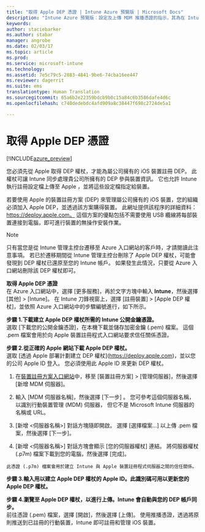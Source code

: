 ```yaml
---
title: "取得 Apple DEP 憑證 | Intune Azure 預覽版 | Microsoft Docs"
description: "Intune Azure 預覽版︰設定及上傳 MDM 推播憑證的指示，其為在 Intune 中管理 Apple 裝置的必要條件。 "
keywords: 
author: staciebarker
ms.author: stabar
manager: angrobe
ms.date: 02/03/17
ms.topic: article
ms.prod: 
ms.service: microsoft-intune
ms.technology: 
ms.assetid: 7e5c79c5-2883-4841-9be6-74cba16ee447
ms.reviewer: dagerrit
ms.suite: ems
translationtype: Human Translation
ms.sourcegitcommit: 65a6b2e22359bdcb9b0c15a84c6b3586dafe4d6c
ms.openlocfilehash: c740dedebdc4afd909a8c38447f698c2724de5a1

---
```


# <a name="get-an-apple-dep-certificate"></a>取得 Apple DEP 憑證 

[!INCLUDE[azure_preview](../includes/azure_preview.md)]

您必須先從 Apple 取得 DEP 權杖，才能為屬公司擁有的 iOS 裝置註冊 DEP。 此權杖可讓 Intune 同步處理貴公司所擁有的 DEP 參與裝置資訊。 它也允許 Intune 執行註冊設定檔上傳至 Apple ，並將這些設定檔指定給裝置。

若要使用 Apple 的裝置註冊方案 (DEP) 來管理屬公司擁有的 iOS 裝置，您的組織必須加入 Apple DEP，並透過該方案購得裝置。 此網址提供該程序的詳細資料：https://deploy.apple.com。 這個方案的優點包括不需要使用 USB 纜線將每部裝置連接到電腦，即可進行裝置的無操作安裝作業。

> [!NOTE]
> 只有當您是從 Intune 管理主控台遷移至 Azure 入口網站的客戶時，才請閱讀此注意事項。 若已於遷移期間從 Intune 管理主控台刪除了 Apple DEP 權杖，可能會發現到 DEP 權杖已還原至您的 Intune 帳戶。 如果發生此情況，只要從 Azure 入口網站刪除該 DEP 權杖即可。 

**取得 Apple DEP 憑證**</br>
在 Azure 入口網站中，選擇 [更多服務]，再於文字方塊中輸入 **Intune**，然後選擇 [其他]  >  [Intune]。 在 Intune 刀鋒視窗上，選擇 [註冊裝置]  >  [Apple DEP 權杖]，並依照 Azure 入口網站中的步驟編號進行，如下所示。

**步驟 1.下載建立 Apple DEP 權杖所需的 Intune 公開金鑰憑證。**<br>
選取 [下載您的公開金鑰憑證]，在本機下載並儲存加密金鑰 (.pem) 檔案。 這個 .pem 檔案會用於向 Apple 裝置註冊程式入口網站要求信任關係憑證。

**步驟 2.從正確的 Apple 網站下載 Apple DEP 權杖。**<br>
選取 [透過 Apple 部署計劃建立 DEP 權杖][](https://deploy.apple.com)(https://deploy.apple.com)，並以您的公司 Apple ID 登入。 您必須使用此 Apple ID 來更新 DEP 權杖。

   1.  在[裝置註冊方案入口網站](https://deploy.apple.com)中，移至 [裝置註冊方案] &gt; [管理伺服器]，然後選擇 [新增 MDM 伺服器]。

   2.  輸入 [MDM 伺服器名稱]，然後選擇 [下一步] 。 您可參考這個伺服器名稱，以識別行動裝置管理 (MDM) 伺服器， 但它不是 Microsoft Intune 伺服器的名稱或 URL。

   3.  [新增 &lt;伺服器名稱&gt;] 對話方塊隨即開啟。 選擇 [選擇檔案...] 以上傳 .pem 檔案，然後選擇 [下一步]。

   4.  [新增 &lt;伺服器名稱&gt;] 對話方塊會顯示 [您的伺服器權杖] 連結。 將伺服器權杖 (.p7m) 檔案下載到您的電腦，然後選擇 [完成]。

    此憑證 (.p7m) 檔案會用於建立 Intune 與 Apple 裝置註冊程式伺服器之間的信任關係。

**步驟 3.輸入用以建立 Apple DEP 權杖的 Apple ID。此識別碼可用以更新您的 Apple DEP 權杖。**

**步驟 4.瀏覽至 Apple DEP 權杖，以進行上傳。Intune 會自動與您的 DEP 帳戶同步。**<br>
前往憑證 (.pem) 檔案，選擇 [開啟]，然後選擇 [上傳]。 使用推播憑證，透過將原則推送到已註冊的行動裝置，Intune 即可註冊和管理 iOS 裝置。



<!--HONumber=Feb17_HO1-->


